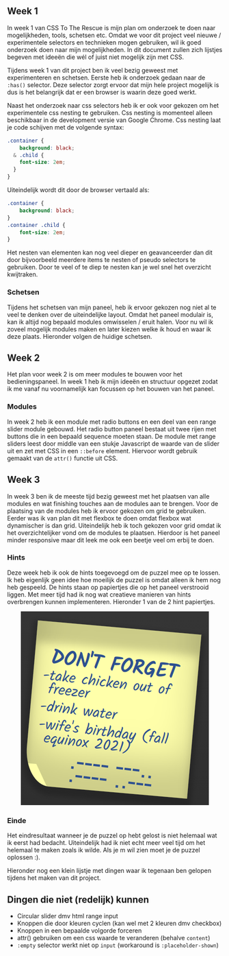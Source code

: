 ## Week 1
In week 1 van CSS To The Rescue is mijn plan om onderzoek te doen naar mogelijkheden, tools, schetsen etc. Omdat we voor dit project veel nieuwe / experimentele selectors en technieken mogen gebruiken, wil ik goed onderzoek doen naar mijn mogelijkheden. In dit document zullen zich lijstjes begeven met ideeën die wél of juist niet mogelijk zijn met CSS.

Tijdens week 1 van dit project ben ik veel bezig geweest met experimenteren en schetsen. Eerste heb ik onderzoek gedaan naar de `:has()` selector. Deze selector zorgt ervoor dat mijn hele project mogelijk is dus is het belangrijk dat er een browser is waarin deze goed werkt.

Naast het onderzoek naar css selectors heb ik er ook voor gekozen om het experimentele css nesting te gebruiken. Css nesting is momenteel alleen beschikbaar in de development versie van Google Chrome. Css nesting laat je code schijven met de volgende syntax:
```css
.container {
	background: black;
  & .child {
	font-size: 2em;
  }
}
```
Uiteindelijk wordt dit door de browser vertaald als:
```css
.container {
	background: black;
}
.container .child {
	font-size: 2em;
}
```
Het nesten van elementen kan nog veel dieper en geavanceerder dan dit door bijvoorbeeld meerdere items te nesten of pseudo selectors te gebruiken. Door te veel of te diep te nesten kan je wel snel het overzicht kwijtraken.

### Schetsen
Tijdens het schetsen van mijn paneel, heb ik ervoor gekozen nog niet al te veel te denken over de uiteindelijke layout. Omdat het paneel modulair is, kan ik altijd nog bepaald modules omwisselen / eruit halen. Voor nu wil ik zoveel mogelijk modules maken en later kiezen welke ik houd en waar ik deze plaats. Hieronder volgen de huidige schetsen.


## Week 2
Het plan voor week 2 is om meer modules te bouwen voor het bedieningspaneel. In week 1 heb ik mijn ideeën en structuur opgezet zodat ik me vanaf nu voornamelijk kan focussen op het bouwen van het paneel.

### Modules
In week 2 heb ik een module met radio buttons en een deel van een range slider module gebouwd. Het radio button paneel bestaat uit twee rijen met buttons die in een bepaald sequence moeten staan. De module met range sliders leest door middle van een stukje Javascript de waarde van de slider uit en zet met CSS in een `::before` element. Hiervoor wordt gebruik gemaakt van de `attr()` functie uit CSS.

## Week 3
In week 3 ben ik de meeste tijd bezig geweest met het plaatsen van alle modules en wat finishing touches aan de modules aan te brengen. Voor de plaatsing van de modules heb ik ervoor gekozen om grid te gebruiken. Eerder was ik van plan dit met flexbox te doen omdat flexbox wat dynamischer is dan grid. Uiteindelijk heb ik toch gekozen voor grid omdat ik het overzichtelijker vond om de modules te plaatsen. Hierdoor is het paneel minder responsive maar dit leek me ook een beetje veel om erbij te doen.

### Hints
Deze week heb ik ook de hints toegevoegd om de puzzel mee op te lossen. Ik heb eigenlijk geen idee hoe moeilijk de puzzel is omdat alleen ik hem nog heb gespeeld. De hints staan op papiertjes die op het paneel verstrooid liggen. Met meer tijd had ik nog wat creatieve manieren van hints overbrengen kunnen implementeren. Hieronder 1 van de 2 hint papiertjes.
<p align="center">
	<img src="./img/week-3-hint.png" alt="hint papiertje">
</p>


### Einde
Het eindresultaat wanneer je de puzzel op hebt gelost is niet helemaal wat ik eerst had bedacht. Uiteindelijk had ik niet echt meer veel tijd om het helemaal te maken zoals ik wilde. Als je m wil zien moet je de puzzel oplossen :).

Hieronder nog een klein lijstje met dingen waar ik tegenaan ben gelopen tijdens het maken van dit project.
## Dingen die niet (redelijk) kunnen
- Circular slider dmv html range input
- Knoppen die door kleuren cyclen (kan wel met 2 kleuren dmv checkbox)
- Knoppen in een bepaalde volgorde forceren
- attr() gebruiken om een css waarde te veranderen (behalve `content`)
- `:empty` selector werkt niet op `input` (workaround is `:placeholder-shown`)